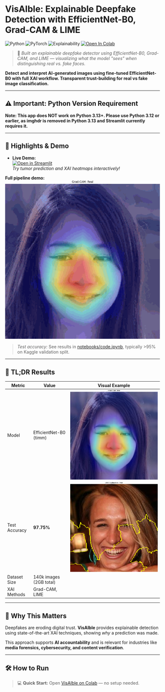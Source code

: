 # VisAIble: Explainable Deepfake Detection with EfficientNet-B0, Grad-CAM & LIME
![Python](https://img.shields.io/badge/Python-3.10-blue) ![PyTorch](https://img.shields.io/badge/Framework-PyTorch-red) ![Explainability](https://img.shields.io/badge/XAI-GradCAM%2FLIME-yellow)
[![Open In Colab](https://colab.research.google.com/assets/colab-badge.svg)](https://colab.research.google.com/github/Av1352/VisAIble/blob/main/notebooks/code.ipynb)

> 🧠 *Built an explainable deepfake detector using EfficientNet-B0, Grad-CAM, and LIME — visualizing what the model "sees" when distinguishing real vs. fake faces.*

**Detect and interpret AI-generated images using fine-tuned EfficientNet-B0 with full XAI workflow. Transparent trust-building for real vs fake image classification.**

---

## ⚠️ Important: Python Version Requirement

**Note: This app does NOT work on Python 3.13+. Please use Python 3.12 or earlier, as imghdr is removed in Python 3.13 and Streamlit currently requires it.**

---

## 🔎 Highlights & Demo

- **Live Demo:**  
  [![Open in Streamlit](https://static.streamlit.io/badges/streamlit.svg)](https://visaible.streamlit.app/)  
  _Try tumor prediction and XAI heatmaps interactively!_

**Full pipeline demo:**  
![](assets/demo.gif)

>*Test accuracy:* See results in [notebooks/code.ipynb](notebooks/code.ipynb), typically >95% on Kaggle validation split.

---

## 🥇 TL;DR Results

| Metric         | Value                    | Visual Example                    |
|----------------|--------------------------|-----------------------------------|
| Model          | EfficientNet-B0 (timm)   | ![](explanations/gradcam_real.png) |
| Test Accuracy  | **97.75%**               | ![](explanations/lime_fake.png)    |
| Dataset Size   | 140k images (2GB total)  |                                   |
| XAI Methods    | Grad-CAM, LIME           |                                   |

---

## 🚀 Why This Matters

Deepfakes are eroding digital trust. **VisAIble** provides explainable detection using state-of-the-art XAI techniques, showing *why* a prediction was made.
  
This approach supports **AI accountability** and is relevant for industries like **media forensics, cybersecurity, and content verification**.

---

## 🛠️ How to Run

> 💻 **Quick Start:** Open [VisAIble on Colab](https://colab.research.google.com/github/Av1352/VisAIble/blob/main/notebooks/code.ipynb) — no setup needed.
